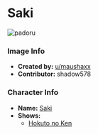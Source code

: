 # Saki

![padoru](https://raw.githubusercontent.com/shadow578/Padoru-Padoru/master/Padoru/emergence-saki.png "Saki")

### Image Info
* **Created by:**    [u/maushaxx](https://www.reddit.com/r/Padoru/comments/dw3l2b/cursed_padoru_i_have_177013_reasons_to_say_that/)
* **Contributor:**   shadow578

### Character Info
* **Name:**   [Saki](https://myanimelist.net/character/135838)
* **Shows:**
  * [Hokuto no Ken](https://myanimelist.net/anime/967/Hokuto_no_Ken)


